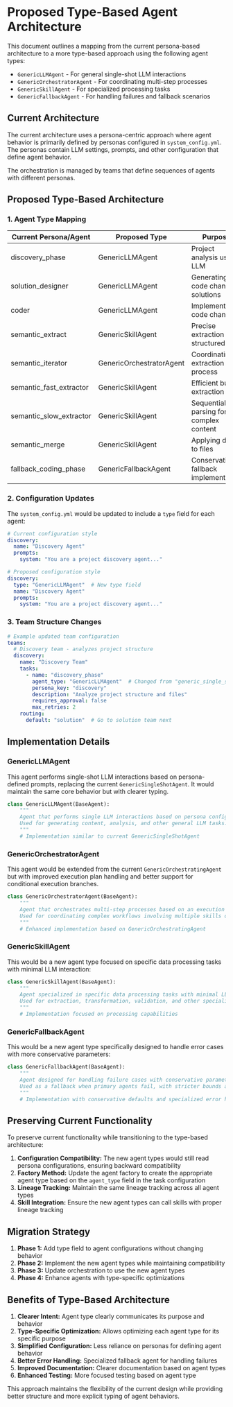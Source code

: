 # Proposed Type-Based Agent Architecture

This document outlines a mapping from the current persona-based architecture to a more type-based approach using the following agent types:

- `GenericLLMAgent` - For general single-shot LLM interactions
- `GenericOrchestratorAgent` - For coordinating multi-step processes
- `GenericSkillAgent` - For specialized processing tasks
- `GenericFallbackAgent` - For handling failures and fallback scenarios

## Current Architecture

The current architecture uses a persona-centric approach where agent behavior is primarily defined by personas configured in `system_config.yml`. The personas contain LLM settings, prompts, and other configuration that define agent behavior.

The orchestration is managed by teams that define sequences of agents with different personas.

## Proposed Type-Based Architecture

### 1. Agent Type Mapping

| Current Persona/Agent | Proposed Type | Purpose |
|----------------------|---------------|---------|
| discovery_phase | GenericLLMAgent | Project analysis using LLM |
| solution_designer | GenericLLMAgent | Generating code change solutions |
| coder | GenericLLMAgent | Implementing code changes |
| semantic_extract | GenericSkillAgent | Precise extraction of structured data |
| semantic_iterator | GenericOrchestratorAgent | Coordinating extraction process |
| semantic_fast_extractor | GenericSkillAgent | Efficient bulk extraction |
| semantic_slow_extractor | GenericSkillAgent | Sequential parsing for complex content |
| semantic_merge | GenericSkillAgent | Applying diffs to files |
| fallback_coding_phase | GenericFallbackAgent | Conservative fallback implementation |

### 2. Configuration Updates

The `system_config.yml` would be updated to include a `type` field for each agent:

```yaml
# Current configuration style
discovery:
  name: "Discovery Agent"
  prompts:
    system: "You are a project discovery agent..."

# Proposed configuration style 
discovery:
  type: "GenericLLMAgent"  # New type field
  name: "Discovery Agent"
  prompts:
    system: "You are a project discovery agent..."
```

### 3. Team Structure Changes

```yaml
# Example updated team configuration
teams:
  # Discovery team - analyzes project structure
  discovery:
    name: "Discovery Team"
    tasks:
      - name: "discovery_phase"
        agent_type: "GenericLLMAgent"  # Changed from "generic_single_shot"
        persona_key: "discovery"
        description: "Analyze project structure and files"
        requires_approval: false
        max_retries: 2
    routing:
      default: "solution"  # Go to solution team next
```

## Implementation Details

### GenericLLMAgent

This agent performs single-shot LLM interactions based on persona-defined prompts, replacing the current `GenericSingleShotAgent`. It would maintain the same core behavior but with clearer typing.

```python
class GenericLLMAgent(BaseAgent):
    """
    Agent that performs single LLM interactions based on persona configuration.
    Used for generating content, analysis, and other general LLM tasks.
    """
    # Implementation similar to current GenericSingleShotAgent
```

### GenericOrchestratorAgent

This agent would be extended from the current `GenericOrchestratingAgent` but with improved execution plan handling and better support for conditional execution branches.

```python
class GenericOrchestratorAgent(BaseAgent):
    """
    Agent that orchestrates multi-step processes based on an execution plan.
    Used for coordinating complex workflows involving multiple skills or sub-agents.
    """
    # Enhanced implementation based on GenericOrchestratingAgent
```

### GenericSkillAgent

This would be a new agent type focused on specific data processing tasks with minimal LLM interaction:

```python
class GenericSkillAgent(BaseAgent):
    """
    Agent specialized in specific data processing tasks with minimal LLM interaction.
    Used for extraction, transformation, validation, and other specialized processing.
    """
    # Implementation focused on processing capabilities
```

### GenericFallbackAgent

This would be a new agent type specifically designed to handle error cases with more conservative parameters:

```python
class GenericFallbackAgent(BaseAgent):
    """
    Agent designed for handling failure cases with conservative parameters.
    Used as a fallback when primary agents fail, with stricter bounds and safer defaults.
    """
    # Implementation with conservative defaults and specialized error handling
```

## Preserving Current Functionality

To preserve current functionality while transitioning to the type-based architecture:

1. **Configuration Compatibility:** The new agent types would still read persona configurations, ensuring backward compatibility
2. **Factory Method:** Update the agent factory to create the appropriate agent type based on the `agent_type` field in the task configuration
3. **Lineage Tracking:** Maintain the same lineage tracking across all agent types
4. **Skill Integration:** Ensure the new agent types can call skills with proper lineage tracking

## Migration Strategy

1. **Phase 1:** Add type field to agent configurations without changing behavior
2. **Phase 2:** Implement the new agent types while maintaining compatibility 
3. **Phase 3:** Update orchestration to use the new agent types
4. **Phase 4:** Enhance agents with type-specific optimizations

## Benefits of Type-Based Architecture

1. **Clearer Intent:** Agent type clearly communicates its purpose and behavior
2. **Type-Specific Optimization:** Allows optimizing each agent type for its specific purpose
3. **Simplified Configuration:** Less reliance on personas for defining agent behavior
4. **Better Error Handling:** Specialized fallback agent for handling failures
5. **Improved Documentation:** Clearer documentation based on agent types
6. **Enhanced Testing:** More focused testing based on agent type

This approach maintains the flexibility of the current design while providing better structure and more explicit typing of agent behaviors.